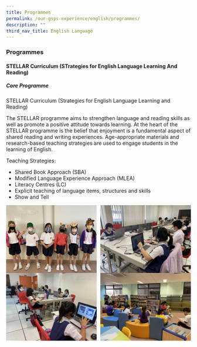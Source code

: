```yaml
---
title: Programmes
permalink: /our-gsps-experience/english/programmes/
description: ""
third_nav_title: English Language
---
```

### **Programmes**
#### **STELLAR Curriculum (STrategies for English Language Learning And Reading)**
##### **Core Programme**

STELLAR Curriculum (Strategies for English Language Learning and Reading)

The STELLAR programme aims to strengthen language and reading skills as well as promote a positive attitude towards learning. At the heart of the STELLAR programme is the belief that enjoyment is a fundamental aspect of shared reading and writing experiences. Age-appropriate materials and research-based teaching strategies are used to engage students in the learning of English.

Teaching Strategies:
* Shared Book Approach (SBA)
* Modified Language Experience Approach (MLEA)
* Literacy Centres (LC)
* Explicit teaching of language items, structures and skills
* Show and Tell

<img src="/images/eng1.jpg" style="width:49%" align=left>
<img src="/images/eng2.jpg" style="width:49%" align=right>

<br clear="left">

<img src="/images/eng3.jpg" style="width:49%" align=left>
<img src="/images/eng4.jpg" style="width:49%" align=right>

